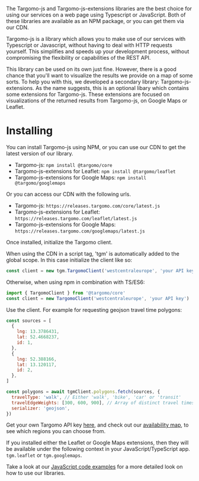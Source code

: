 The Targomo-js and Targomo-js-extensions libraries are the best choice for using our services on a web page using Typescript or JavaScript.
Both of these libraries are available as an NPM package, or you can get them via our CDN.

Targomo-js is a library which allows you to make use of our services with Typescript or Javascript, without having to deal with HTTP requests yourself.
This simplifies and speeds up your development process, without compromising the flexibility or capabilities of the REST API.

This library can be used on its own just fine. However, there is a good chance that you'll want to visualize the results we provide on a map of some sorts. To help you with this, we developed a secondary library: Targomo-js-extensions. As the name suggests, this is an optional libary which contains some extensions for Targomo-js.
These extensions are focused on visualizations of the returned results from Targomo-js, on Google Maps or Leaflet.

# Installing

You can install Targomo-js using NPM, or you can use our CDN to get the latest version of our library.

- Targomo-js: `npm install @targomo/core`
- Targomo-js-extensions for Leaflet: `npm install @targomo/leaflet`
- Targomo-js-extensions for Google Maps: `npm install @targomo/googlemaps`

Or you can access our CDN with the following urls.

- Targomo-js: `https://releases.targomo.com/core/latest.js`
- Targomo-js-extensions for Leaflet: `https://releases.targomo.com/leaflet/latest.js`
- Targomo-js-extensions for Google Maps: `https://releases.targomo.com/googlemaps/latest.js`

Once installed, initialize the Targomo client.

When using the CDN in a script tag, 'tgm' is automatically added to the global scope.
In this case initialize the client like so:

```js
const client = new tgm.TargomoClient('westcentraleurope', 'your API key')
```

Otherwise, when using npm in combination with TS/ES6:

```js
import { TargomoClient } from '@targomo/core'
const client = new TargomoClient('westcentraleurope', 'your API key')
```

Use the client. For example for requesting geojson travel time polygons:

```js
const sources = [
  {
    lng: 13.3786431,
    lat: 52.4668237,
    id: 1,
  },
  {
    lng: 52.388166,
    lat: 13.120117,
    id: 2,
  },
]

const polygons = await tgmClient.polygons.fetch(sources, {
  travelType: 'walk', // Either 'walk', 'bike', 'car' or 'transit'
  travelEdgeWeights: [300, 600, 900], // Array of distinct travel times in seconds
  serializer: 'geojson',
})
```

Get your own Targomo API key [here](https://targomo.com/developers/pricing/), and check out our [availability map](https://targomo.com/developers/resources/coverage/), to see which regions you can choose from.

If you installed either the Leaflet or Google Maps extensions, then they will be available under the following context in your JavaScript/TypeScript app.
`tgm.leaflet` or `tgm.googlemaps`.

Take a look at our [JavaScript code examples](https://targomo.com/developers/documentation/javascript/code_example/) for a more detailed look on how to use our libraries.
